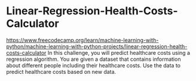 # Linear-Regression-Health-Costs-Calculator

https://www.freecodecamp.org/learn/machine-learning-with-python/machine-learning-with-python-projects/linear-regression-health-costs-calculator
In this challenge, you will predict healthcare costs using a regression algorithm.
You are given a dataset that contains information about different people including their healthcare costs. Use the data to predict healthcare costs based on new data.
